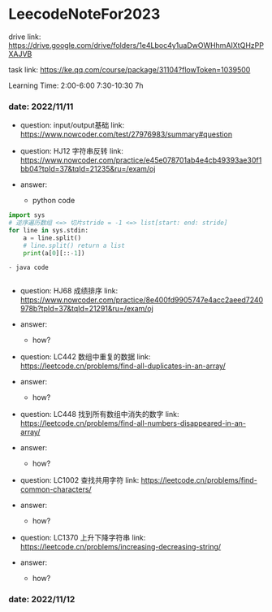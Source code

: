 # LeecodeNoteFor2023
drive link: https://drive.google.com/drive/folders/1e4Lboc4y1uaDwOWHhmAIXtQHzPPXAJVB


task link: https://ke.qq.com/course/package/31104?flowToken=1039500


Learning Time: 2:00-6:00 7:30-10:30 7h


### date: 2022/11/11

- question: input/output基础 link: https://www.nowcoder.com/test/27976983/summary#question

- question: HJ12 字符串反转 link: https://www.nowcoder.com/practice/e45e078701ab4e4cb49393ae30f1bb04?tpId=37&tqId=21235&ru=/exam/oj
- answer:
    - python code
``` python
import sys
# 逆序遍历数组 <=> 切片stride = -1 <=> list[start: end: stride]
for line in sys.stdin:
    a = line.split()
    # line.split() return a list
    print(a[0][::-1])
```
    - java code
``` java

```

- question: HJ68 成绩排序 link: https://www.nowcoder.com/practice/8e400fd9905747e4acc2aeed7240978b?tpId=37&tqId=21291&ru=/exam/oj
- answer:
  - how?

- question: LC442 数组中重复的数据 link: https://leetcode.cn/problems/find-all-duplicates-in-an-array/
- answer:
  - how?

- question: LC448 找到所有数组中消失的数字 link: https://leetcode.cn/problems/find-all-numbers-disappeared-in-an-array/
- answer:
  - how?

- question: LC1002 查找共用字符 link: https://leetcode.cn/problems/find-common-characters/
- answer:
  - how?

- question: LC1370 上升下降字符串 link: https://leetcode.cn/problems/increasing-decreasing-string/
- answer:
  - how?

### date: 2022/11/12
```python
```

```java
```
